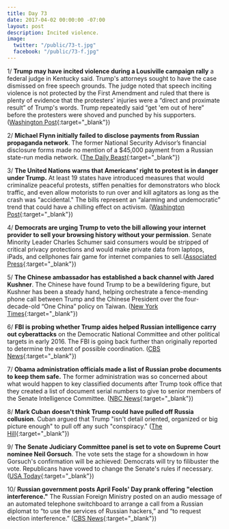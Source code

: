 ```yaml
---
title: Day 73
date: 2017-04-02 00:00:00 -07:00
layout: post
description: Incited violence.
image:
  twitter: "/public/73-t.jpg"
  facebook: "/public/73-f.jpg"
---
```


1/ **Trump may have incited violence during a Lousiville campaign rally** a federal judge in Kentucky said. Trump's attorneys sought to have the case dismissed on free speech grounds. The judge noted that speech inciting violence is not protected by the First Amendment and ruled that there is plenty of evidence that the protesters' injuries were a “direct and proximate result” of Trump's words. Trump repeatedly said “get 'em out of here” before the protesters were shoved and punched by his supporters. ([Washington Post](https://www.washingtonpost.com/news/the-fix/wp/2017/04/02/a-judge-rules-trump-may-have-incited-violence-and-trump-again-has-his-own-mouth-to-blame/){:target="_blank"})

2/ **Michael Flynn initially failed to disclose payments from Russian propaganda network**. The former National Security Advisor’s financial disclosure forms made no mention of a $45,000 payment from a Russian state-run media network. ([The Daily Beast](http://www.thedailybeast.com/articles/2017/04/01/michael-flynn-failed-to-disclose-payments-from-russian-propaganda-network.html){:target="_blank"})

3/ **The United Nations warns that Americans’ right to protest is in danger under Trump.** At least 19 states have introduced measures that would criminalize peaceful protests, stiffen penalties for demonstrators who block traffic, and even allow motorists to run over and kill agitators as long as the crash was "accidental." The bills represent an “alarming and undemocratic” trend that could have a chilling effect on activism. ([Washington Post](https://www.washingtonpost.com/news/worldviews/wp/2017/04/02/americans-right-to-protest-is-in-grave-danger-under-trump-united-nations-warns/){:target="_blank"})

4/ **Democrats are urging Trump to veto the bill allowing your internet provider to sell your browsing history without your permission**. Senate Minority Leader Charles Schumer said consumers would be stripped of critical privacy protections and would make private data from laptops, iPads, and cellphones fair game for internet companies to sell.([Associated Press](https://apnews.com/93aca89d318a4c3c81e3fb43f4f11294/Dems-urge-Trump-to-veto-bill-blocking-online-privacy-rule){:target="_blank"})

5/ **The Chinese ambassador has established a back channel with Jared Kushner**. The Chinese have found Trump to be a bewildering figure, but Kushner has been a steady hand, helping orchestrate a fence-mending phone call between Trump and the Chinese President over the four-decade-old “One China” policy on Taiwan. ([New York Times](https://www.nytimes.com/2017/04/02/us/politics/trump-china-jared-kushner.html){:target="_blank"})

6/ **FBI is probing whether Trump aides helped Russian intelligence carry out cyberattacks** on the Democratic National Committee and other political targets in early 2016. The FBI is going back further than originally reported to determine the extent of possible coordination. ([CBS News](http://www.cbsnews.com/news/fbi-probing-whether-trump-aides-helped-russian-intel-in-early-2016/){:target="_blank"})

7/ **Obama administration officials made a list of Russian probe documents to keep them safe.** The former administration was so concerned about what would happen to key classified documents after Trump took office that they created a list of document serial numbers to give to senior members of the Senate Intelligence Committee. ([NBC News](http://www.nbcnews.com/news/us-news/obama-officials-made-list-russia-probe-documents-keep-them-safe-n741146){:target="_blank"})

8/ **Mark Cuban doesn't think Trump could have pulled off Russia collusion**. Cuban argued that Trump "isn't detail oriented, organized or big picture enough" to pull off any such "conspiracy." ([The Hill](http://thehill.com/blogs/in-the-know/in-the-know/326880-mark-cuban-trump-couldnt-have-pulled-off-russia-collusion){:target="_blank"})

9/ **The Senate Judiciary Committee panel is set to vote on Supreme Court nominee Neil Gorsuch**. The vote sets the stage for a showdown in how Gorsuch's confirmation will be achieved: Democrats will try to filibuster the vote. Republicans have vowed to change the Senate's rules if necessary. ([USA Today](https://www.usatoday.com/story/news/politics/2017/04/02/senate-panel-vote-supreme-court-nominee-neil-gorsuch/99842232/){:target="_blank"})

10/ **Russian government posts April Fools' Day prank offering "election interference."** The Russian Foreign Ministry posted on an audio message of an automated telephone switchboard to arrange a call from a Russian diplomat to “to use the services of Russian hackers,” and “to request election interference.” ([CBS News](http://www.cbsnews.com/news/russian-government-posts-april-fools-day-prank-offering-election-interference/){:target="_blank"})
